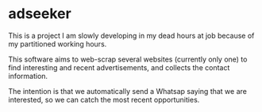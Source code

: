 # adseeker

This is a project I am slowly developing in my dead hours at job because of my partitioned working hours.

This software aims to web-scrap several websites (currently only one) to find interesting and recent advertisements, and collects the contact information.

The intention is that we automatically send a Whatsap saying that we are interested, so we can catch the most recent opportunities.
